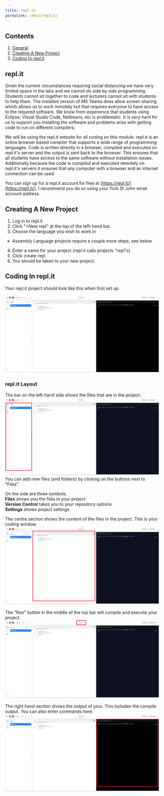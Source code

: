 ```yaml
---
title: repl.it
permalink: /docs/replit/
---
```


## Contents

1. [General](#general)  
2. [Creating A New Project](#newproj)
3. [Coding In repl.it](#replitcoding)

## <a name="general"></a>repl.it

Given the current circumstances requiring social distancing we have very limited space in the labs and we cannot do side by side programming. Students cannot sit together to code and lecturers cannot sit with students to help them. The installed version of MS Teams does allow screen sharing which allows us to work remotely but that requires everyone to have access to the required software. We know from experience that students using Eclipse, Visual Studio Code, Netbeans, etc is problematic. It is very hard for us to support you installing the software and problems arise with getting code to run on different compilers.

We will be using the repl.it website for all coding on this module. repl.it is an online browser based compiler that supports a wide range of programming languages. Code is written directly in a browser, compiled and executed on repl.it's server and the output is sent back to the browser. This ensures that all students have access to the same software without installation issues. Additionally because the code is compiled and executed remotely on repl.it's servers it ensures that any computer with a browser and an internet connection can be used.  

You can sign up for a repl.it account for free at [https://repl.it/](https://repl.it/). I recommend you do so using your York St John email account address.  

## <a name="newproj"></a>Creating A New Project

1. Log in to repl.it  
2. Click "+New repl" at the top of the lefh hand bar.  
3. Choose the language you wish to work in  
  * Assembly Language projects require a couple more steps, see below.
4. Enter a name for your project (repl.it calls projects "repl"s)  
5. Click create repl
6. You should be taken to your new project.

## <a name="replitcoding"></a>Coding In repl.it

Your repl.it project should look like this when first set up.  

![alt text](/assets/img/replit.png "repl.it screen layout")

### repl.it Layout

The bar on the left-hand side shows the files that are in the project.  
![alt text](/assets/img/replit-files.png "repl.it files list")
You can add new files (and folders) by clicking on the buttons next to "Files".   

On the side are three symbols.  
<i class="fa fa-file-o" aria-hidden="true"></i> **Files** shows you the files in your project  
<i class="fa fa-code-fork" aria-hidden="true"></i> **Version Control** takes you to your repository options  
<i class="fa fa-cog" aria-hidden="true"></i> **Settings** shows project settings    

The centre section shows the content of the files in the project. This is your coding window.  
![alt text](/assets/img/replit-code.png "repl.it code window")  

The "Run" button in the middle of the top bar will compile and execute your project.  
![alt text](/assets/img/replit-run.png "repl.it run button")  

The right hand section shows the output of your. This includes the compile output. You can also enter commands here.  
![alt text](/assets/img/replit-output.png "repl.it output window")  





